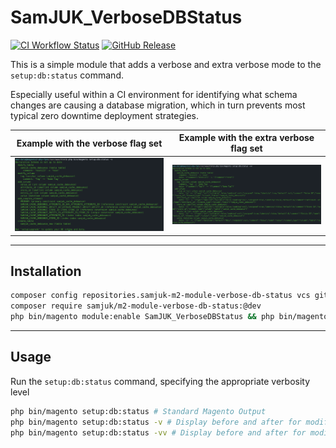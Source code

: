 # SamJUK_VerboseDBStatus

[![CI Workflow Status](https://github.com/samjuk/m2-module-verbose-db-status/actions/workflows/ci.yml/badge.svg)](https://github.com/SamJUK/m2-module-verbose-db-status/actions/workflows/ci.yml) [![GitHub Release](https://img.shields.io/github/v/release/SamJUK/m2-module-verbose-db-status?label=Latest%20Release&logo=github)](https://github.com/SamJUK/m2-module-verbose-db-status/releases)

This is a simple module that adds a verbose and extra verbose mode to the `setup:db:status` command. 

Especially useful within a CI environment for identifying what schema changes are causing a database migration, which in turn prevents most typical zero downtime deployment strategies.

Example with the verbose flag set | Example with the extra verbose flag set
--- | ---
![Example of the DB Status command with the verbose flag set](./.github/db-status-verbose.png) | ![Example of the DB Status command with the extra verbose flag set](./.github/db-status-extra-verbose.png)

---

## Installation

```bash
composer config repositories.samjuk-m2-module-verbose-db-status vcs git@github.com:SamJUK/m2-module-verbose-db-status.git
composer require samjuk/m2-module-verbose-db-status:@dev
php bin/magento module:enable SamJUK_VerboseDBStatus && php bin/magento cache:flush
```

---

## Usage

Run the `setup:db:status` command, specifying the appropriate verbosity level
```bash
php bin/magento setup:db:status # Standard Magento Output
php bin/magento setup:db:status -v # Display before and after for modified values
php bin/magento setup:db:status -vv # Display before and after for modified values, and raw data diff
```